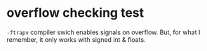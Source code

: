 # overflow checking test

`-ftrapv` compiler swich enables signals on overflow. But, for what I remember, it only works with signed int & floats.